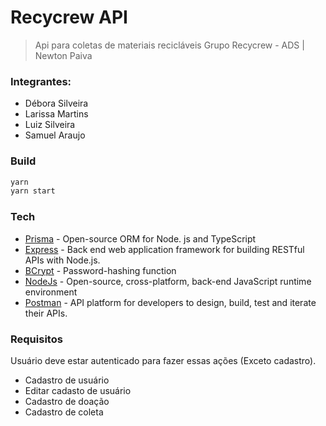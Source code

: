 # Recycrew API
> Api para coletas de materiais recicláveis
> Grupo Recycrew - ADS | Newton Paiva

### Integrantes:
- Débora Silveira
- Larissa Martins
- Luiz Silveira
- Samuel Araujo

### Build
```sh
yarn
yarn start
```

### Tech
- [Prisma](https://www.prisma.io/) - Open-source ORM for Node. js and TypeScript
- [Express](https://expressjs.com/) - Back end web application framework for building RESTful APIs with Node.js.
- [BCrypt](https://www.npmjs.com/package/bcrypt) - Password-hashing function
- [NodeJs](https://nodejs.org) - Open-source, cross-platform, back-end JavaScript runtime environment
- [Postman](https://postman.com/) - API platform for developers to design, build, test and iterate their APIs.


### Requisitos
Usuário deve estar autenticado para fazer essas ações (Exceto cadastro).
- Cadastro de usuário
- Editar cadasto de usuário
- Cadastro de doação
- Cadastro de coleta

